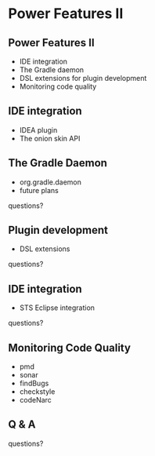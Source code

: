 # Power Features II

## Power Features II

* IDE integration
* The Gradle daemon
* DSL extensions for plugin development
* Monitoring code quality

## IDE integration

* IDEA plugin
* The onion skin API

## The Gradle Daemon

* org.gradle.daemon
* future plans

questions?

## Plugin development

* DSL extensions

questions?

## IDE integration

* STS Eclipse integration

questions?

## Monitoring Code Quality

* pmd
* sonar
* findBugs
* checkstyle
* codeNarc

## Q & A

questions?